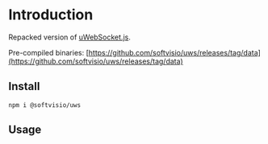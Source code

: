 # Introduction

Repacked version of [uWebSocket.js](https://github.com/uNetworking/uWebSockets.js).

Pre-compiled binaries: [https://github.com/softvisio/uws/releases/tag/data](https://github.com/softvisio/uws/releases/tag/data)

## Install

```shell
npm i @softvisio/uws
```

## Usage

<!-- Tell about how to use the project, give code examples -->
